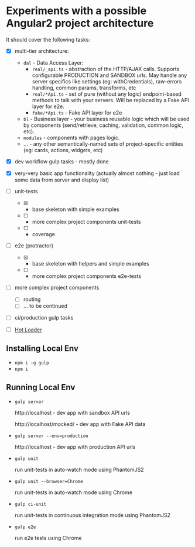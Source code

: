 # Experiments with a possible Angular2 project architecture

It should cover the following tasks:

- [x] multi-tier architecture:

    * `dal` - Data Access Layer:
        * `real/_api.ts` - abstraction of the HTTP/AJAX calls. Supports configurable PRODUCTION and SANDBOX urls.
         May handle any server specifics like settings (eg: withCredentials), raw-errors handling, common params, transforms, etc
        * `real/*Api.ts` - set of pure (without any logic) endpoint-based methods to talk with your servers.
         Will be replaced by a Fake API layer for e2e.
        * `fake/*Api.ts` - Fake API layer for e2e
    * `bl` - Business layer - your business reusable logic which will be used by components (send/retrieve, caching, validation, common logic, etc).
    * `modules` - components with pages logic.
    * ... - any other semantically-named sets of project-specific entities (eg: cards, actions, widgets, etc)

- [x] dev workflow gulp tasks - mostly done
- [x] very-very basic app functionality (actually almost nothing - just load some data from server and display list)
- [ ] unit-tests
    - [x] - base skeleton with simple examples
    - [ ] - more complex project components unit-tests
    - [ ] - coverage
- [ ] e2e (protractor)
    - [x] - base skeleton with helpers and simple examples
    - [ ] - more complex project components e2e-tests
- [ ] more complex project components
    - [ ] routing
    - [ ] ... to be continued
- [ ] ci/production gulp tasks
- [ ] [Hot Loader](http://blog.mgechev.com/2015/10/26/angular2-hot-loader-hot-loading-tooling/)

## Installing Local Env

* `npm i -g gulp`
* `npm i`

## Running Local Env

* `gulp server`

    http://localhost - dev app with sandbox API urls
    
    http://localhost/mocked/ - dev app with Fake API data
    
* `gulp server --env=production`

    http://localhost - dev app with production API urls
    
* `gulp unit`

    run unit-tests in auto-watch mode using PhantomJS2
    
* `gulp unit --browser=Chrome`

    run unit-tests in auto-watch mode using Chrome
    
* `gulp ci-unit`

    run unit-tests in continuous integration mode using PhantomJS2
    
* `gulp e2e`

    run e2e tests using Chrome
